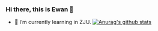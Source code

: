 ### Hi there, this is Ewan 👋
- 🌱 I’m currently learning in ZJU.                                                         [![Anurag's github stats](https://github-readme-stats.vercel.app/api?username=Ewan-K&show_icons=true&theme=radical)](https://github.com/anuraghazra/github-readme-stats)


